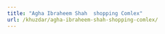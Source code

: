 ```yaml
---
title: "Agha Ibraheem Shah  shopping Comlex"
url: /khuzdar/agha-ibraheem-shah-shopping-comlex/
---
```

